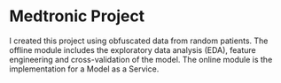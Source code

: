 # Medtronic Project

I created this project using obfuscated data from random patients.
The offline module includes the exploratory data analysis (EDA), feature engineering and cross-validation of the model.
The online module is the implementation for a Model as a Service.

